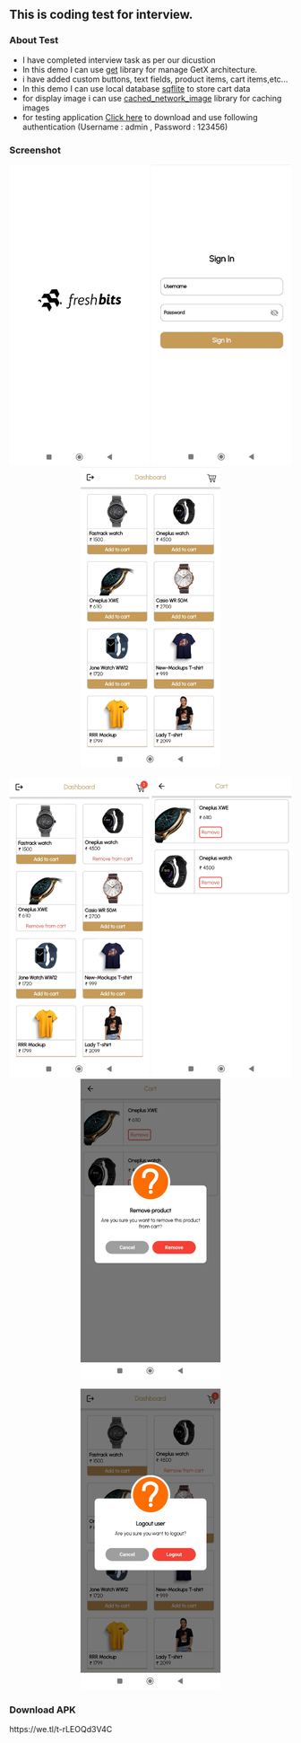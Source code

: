 <h2> This is coding test for interview. </h2>

<h3> About Test </h3>

- I have completed interview task as per our dicustion
- In this demo I can use [get](https://pub.dev/packages/get) library for manage GetX architecture.
- i have added custom buttons, text fields, product items, cart items,etc...
- In this demo I can use local database [sqflite](https://pub.dev/packages/sqflite) to store cart data
- for display image i can use [cached_network_image](https://pub.dev/packages/cached_network_image) library for caching images
- for testing application [Click here](https://we.tl/t-rLEOQd3V4C) to download and use following authentication (Username : admin , Password : 123456)

<h3> Screenshot </h3>

<p align="center">
<img src="https://github.com/GohelBrijesh/fresh_bits_test/blob/main/screenshots/1_splash.jpg" alt="Android screenshot: splash" width=250 />
<img src="https://github.com/GohelBrijesh/fresh_bits_test/blob/main/screenshots/2_login.jpg" alt="Android screenshot: login" width=250 />
<img src="https://github.com/GohelBrijesh/fresh_bits_test/blob/main/screenshots/3_dashboard_a.jpg" alt="Android screenshot: dashboard_a" width=250 />
</p>

<p align="center">
<img src="https://github.com/GohelBrijesh/fresh_bits_test/blob/main/screenshots/4_dashboard_b.jpg" alt="Android screenshot: dashboard_b" width=250 />
<img src="https://github.com/GohelBrijesh/fresh_bits_test/blob/main/screenshots/5_cart_list.jpg" alt="Android screenshot: cart_list" width=250 />
<img src="https://github.com/GohelBrijesh/fresh_bits_test/blob/main/screenshots/6_cart_remove.jpg" alt="Android screenshot: cart_remove" width=250 />
</p>

<p align="center">
<img src="https://github.com/GohelBrijesh/fresh_bits_test/blob/main/screenshots/7_logout.jpg" alt="Android screenshot: logout" width=250 />
</p>


<h3> Download APK </h3> https://we.tl/t-rLEOQd3V4C